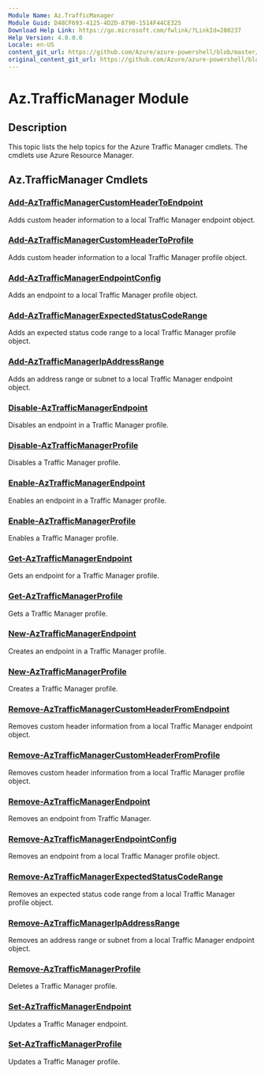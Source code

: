 ```yaml
---
Module Name: Az.TrafficManager
Module Guid: D48CF693-4125-4D2D-8790-1514F44CE325
Download Help Link: https://go.microsoft.com/fwlink/?LinkId=280237
Help Version: 4.0.0.0
Locale: en-US
content_git_url: https://github.com/Azure/azure-powershell/blob/master/src/TrafficManager/TrafficManager/help/Az.TrafficManager.md
original_content_git_url: https://github.com/Azure/azure-powershell/blob/master/src/TrafficManager/TrafficManager/help/Az.TrafficManager.md
---
```


# Az.TrafficManager Module
## Description
This topic lists the help topics for the Azure Traffic Manager cmdlets. The cmdlets use Azure Resource Manager.

## Az.TrafficManager Cmdlets
### [Add-AzTrafficManagerCustomHeaderToEndpoint](Add-AzTrafficManagerCustomHeaderToEndpoint.md)
Adds custom header information to a local Traffic Manager endpoint object.

### [Add-AzTrafficManagerCustomHeaderToProfile](Add-AzTrafficManagerCustomHeaderToProfile.md)
Adds custom header information to a local Traffic Manager profile object.

### [Add-AzTrafficManagerEndpointConfig](Add-AzTrafficManagerEndpointConfig.md)
Adds an endpoint to a local Traffic Manager profile object.

### [Add-AzTrafficManagerExpectedStatusCodeRange](Add-AzTrafficManagerExpectedStatusCodeRange.md)
Adds an expected status code range to a local Traffic Manager profile object.

### [Add-AzTrafficManagerIpAddressRange](Add-AzTrafficManagerIpAddressRange.md)
Adds an address range or subnet to a local Traffic Manager endpoint object.

### [Disable-AzTrafficManagerEndpoint](Disable-AzTrafficManagerEndpoint.md)
Disables an endpoint in a Traffic Manager profile.

### [Disable-AzTrafficManagerProfile](Disable-AzTrafficManagerProfile.md)
Disables a Traffic Manager profile.

### [Enable-AzTrafficManagerEndpoint](Enable-AzTrafficManagerEndpoint.md)
Enables an endpoint in a Traffic Manager profile.

### [Enable-AzTrafficManagerProfile](Enable-AzTrafficManagerProfile.md)
Enables a Traffic Manager profile.

### [Get-AzTrafficManagerEndpoint](Get-AzTrafficManagerEndpoint.md)
Gets an endpoint for a Traffic Manager profile.

### [Get-AzTrafficManagerProfile](Get-AzTrafficManagerProfile.md)
Gets a Traffic Manager profile.

### [New-AzTrafficManagerEndpoint](New-AzTrafficManagerEndpoint.md)
Creates an endpoint in a Traffic Manager profile.

### [New-AzTrafficManagerProfile](New-AzTrafficManagerProfile.md)
Creates a Traffic Manager profile.

### [Remove-AzTrafficManagerCustomHeaderFromEndpoint](Remove-AzTrafficManagerCustomHeaderFromEndpoint.md)
Removes custom header information from a local Traffic Manager endpoint object.

### [Remove-AzTrafficManagerCustomHeaderFromProfile](Remove-AzTrafficManagerCustomHeaderFromProfile.md)
Removes custom header information from a local Traffic Manager profile object.

### [Remove-AzTrafficManagerEndpoint](Remove-AzTrafficManagerEndpoint.md)
Removes an endpoint from Traffic Manager.

### [Remove-AzTrafficManagerEndpointConfig](Remove-AzTrafficManagerEndpointConfig.md)
Removes an endpoint from a local Traffic Manager profile object.

### [Remove-AzTrafficManagerExpectedStatusCodeRange](Remove-AzTrafficManagerExpectedStatusCodeRange.md)
Removes an expected status code range from a local Traffic Manager profile object.

### [Remove-AzTrafficManagerIpAddressRange](Remove-AzTrafficManagerIpAddressRange.md)
Removes an address range or subnet from a local Traffic Manager endpoint object.

### [Remove-AzTrafficManagerProfile](Remove-AzTrafficManagerProfile.md)
Deletes a Traffic Manager profile.

### [Set-AzTrafficManagerEndpoint](Set-AzTrafficManagerEndpoint.md)
Updates a Traffic Manager endpoint.

### [Set-AzTrafficManagerProfile](Set-AzTrafficManagerProfile.md)
Updates a Traffic Manager profile.

